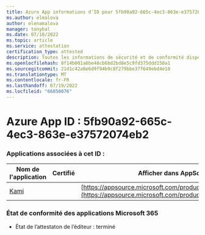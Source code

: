 ```yaml
---
title: Azure App informations d’ID pour 5fb90a92-665c-4ec3-863e-e37572074eb2
ms.author: elmalova
author: elenamalova
manager: tonybal
ms.date: 07/18/2022
ms.topic: article
ms.service: attestation
certification_type: attested
description: Toutes les informations de sécurité et de conformité disponibles pour 5fb90a92-665c-4ec3-863e-e37572074eb2.
ms.openlocfilehash: 8f14b001a6be48cb6bd2bd8e5c9fd375ddd150a1
ms.sourcegitcommit: 21d1c42a8e6d9f94b9c8f279bbe37f649ebd4e10
ms.translationtype: MT
ms.contentlocale: fr-FR
ms.lasthandoff: 07/19/2022
ms.locfileid: "66850076"
---
```

# <a name="azure-app-id-5fb90a92-665c-4ec3-863e-e37572074eb2"></a>Azure App ID : 5fb90a92-665c-4ec3-863e-e37572074eb2


### <a name="apps-associated-with-this-id"></a>Applications associées à cet ID :
| **Nom de l'application** | **Certifié** | **Afficher dans AppSource** |
|--------------|---------------|-----------------------|
| [Kami](../forward/WA200004148.md) |  | [https://appsource.microsoft.com/product/office/WA200004148](https://appsource.microsoft.com/product/office/WA200004148) |

### <a name="microsoft-365-app-compliance-status"></a>État de conformité des applications Microsoft 365
- État de l’attestaton de l’éditeur : terminé
